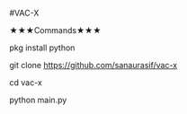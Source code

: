 #VAC-X

★★★Commands★★★

pkg install python

git clone https://github.com/sanaurasif/vac-x

cd vac-x

python main.py
